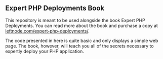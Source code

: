 ## Expert PHP Deployments Book
This repository is meant to be used alongside the book Expert PHP Deployments. You can read more about the book and purchase a copy at [leftnode.com/expert-php-deployments/][expert-php-deployments].

The code presented in here is quite basic and only displays a simple web page. The book, however, will teach you all of the secrets necessary to expertly deploy your PHP application.

[expert-php-deployments]: https://leftnode.com/expert-php-deployments/
